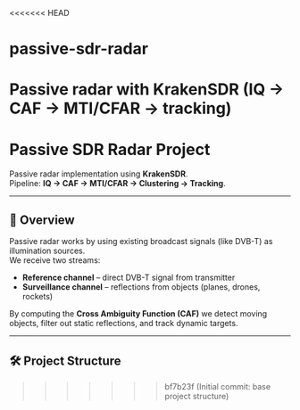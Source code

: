 <<<<<<< HEAD
# passive-sdr-radar
Passive radar with KrakenSDR (IQ → CAF → MTI/CFAR → tracking)
=======
# Passive SDR Radar Project

Passive radar implementation using **KrakenSDR**.  
Pipeline: **IQ → CAF → MTI/CFAR → Clustering → Tracking**.

---

## 🚀 Overview
Passive radar works by using existing broadcast signals (like DVB-T) as illumination sources.  
We receive two streams:
- **Reference channel** – direct DVB-T signal from transmitter
- **Surveillance channel** – reflections from objects (planes, drones, rockets)

By computing the **Cross Ambiguity Function (CAF)** we detect moving objects, filter out static reflections, and track dynamic targets.

---

## 🛠️ Project Structure
>>>>>>> bf7b23f (Initial commit: base project structure)
